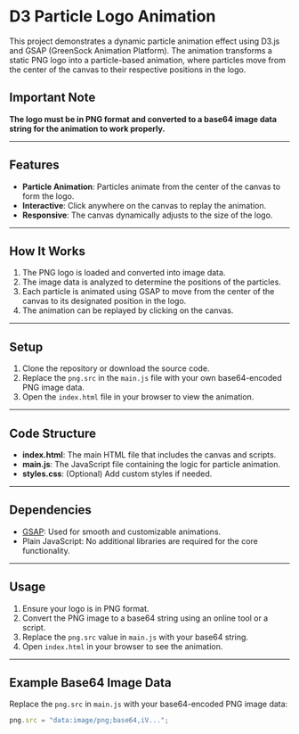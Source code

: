 # D3 Particle Logo Animation

This project demonstrates a dynamic particle animation effect using D3.js and GSAP (GreenSock Animation Platform). The animation transforms a static PNG logo into a particle-based animation, where particles move from the center of the canvas to their respective positions in the logo.

## **Important Note**
**The logo must be in PNG format and converted to a base64 image data string for the animation to work properly.**

---

## Features
- **Particle Animation**: Particles animate from the center of the canvas to form the logo.
- **Interactive**: Click anywhere on the canvas to replay the animation.
- **Responsive**: The canvas dynamically adjusts to the size of the logo.

---

## How It Works
1. The PNG logo is loaded and converted into image data.
2. The image data is analyzed to determine the positions of the particles.
3. Each particle is animated using GSAP to move from the center of the canvas to its designated position in the logo.
4. The animation can be replayed by clicking on the canvas.

---

## Setup
1. Clone the repository or download the source code.
2. Replace the `png.src` in the `main.js` file with your own base64-encoded PNG image data.
3. Open the `index.html` file in your browser to view the animation.

---

## Code Structure
- **index.html**: The main HTML file that includes the canvas and scripts.
- **main.js**: The JavaScript file containing the logic for particle animation.
- **styles.css**: (Optional) Add custom styles if needed.

---

## Dependencies
- [GSAP](https://greensock.com/gsap/): Used for smooth and customizable animations.
- Plain JavaScript: No additional libraries are required for the core functionality.

---

## Usage
1. Ensure your logo is in PNG format.
2. Convert the PNG image to a base64 string using an online tool or a script.
3. Replace the `png.src` value in `main.js` with your base64 string.
4. Open `index.html` in your browser to see the animation.

---

## Example Base64 Image Data
Replace the `png.src` in `main.js` with your base64-encoded PNG image data:
```javascript
png.src = "data:image/png;base64,iV...";